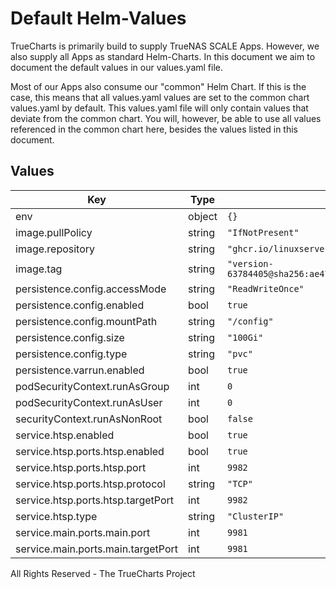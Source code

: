 # Default Helm-Values

TrueCharts is primarily build to supply TrueNAS SCALE Apps.
However, we also supply all Apps as standard Helm-Charts. In this document we aim to document the default values in our values.yaml file.

Most of our Apps also consume our "common" Helm Chart.
If this is the case, this means that all values.yaml values are set to the common chart values.yaml by default. This values.yaml file will only contain values that deviate from the common chart.
You will, however, be able to use all values referenced in the common chart here, besides the values listed in this document.

## Values

| Key | Type | Default | Description |
|-----|------|---------|-------------|
| env | object | `{}` |  |
| image.pullPolicy | string | `"IfNotPresent"` |  |
| image.repository | string | `"ghcr.io/linuxserver/tvheadend"` |  |
| image.tag | string | `"version-63784405@sha256:ae47a3f6a7d2d7efefb68087da7cbed786f801cb87c7c93b1e6b989c0021aefa"` |  |
| persistence.config.accessMode | string | `"ReadWriteOnce"` |  |
| persistence.config.enabled | bool | `true` |  |
| persistence.config.mountPath | string | `"/config"` |  |
| persistence.config.size | string | `"100Gi"` |  |
| persistence.config.type | string | `"pvc"` |  |
| persistence.varrun.enabled | bool | `true` |  |
| podSecurityContext.runAsGroup | int | `0` |  |
| podSecurityContext.runAsUser | int | `0` |  |
| securityContext.runAsNonRoot | bool | `false` |  |
| service.htsp.enabled | bool | `true` |  |
| service.htsp.ports.htsp.enabled | bool | `true` |  |
| service.htsp.ports.htsp.port | int | `9982` |  |
| service.htsp.ports.htsp.protocol | string | `"TCP"` |  |
| service.htsp.ports.htsp.targetPort | int | `9982` |  |
| service.htsp.type | string | `"ClusterIP"` |  |
| service.main.ports.main.port | int | `9981` |  |
| service.main.ports.main.targetPort | int | `9981` |  |

All Rights Reserved - The TrueCharts Project
